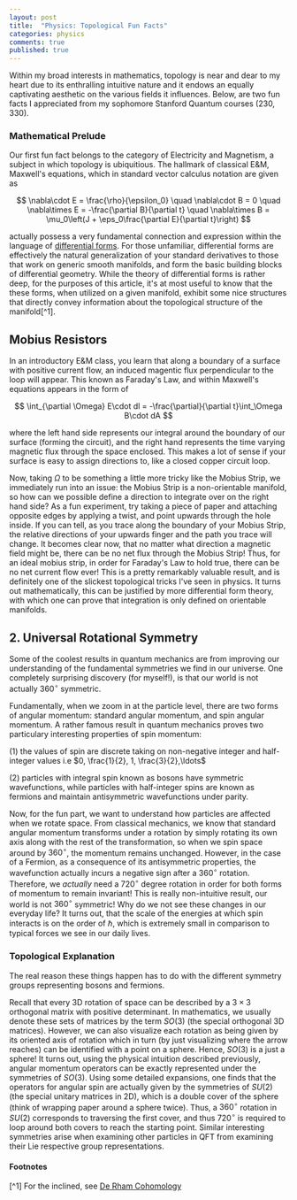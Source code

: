 ```yaml
---
layout: post
title:  "Physics: Topological Fun Facts"
categories: physics
comments: true
published: true 
---
```



Within my broad interests in mathematics, topology is near and dear to my heart due to its enthralling intuitive nature and it endows an equally captivating aesthetic on the various fields it influences. Below, are two fun facts I appreciated from my sophomore Stanford Quantum courses (230, 330).

### Mathematical Prelude

Our first fun fact belongs to the category of Electricity and Magnetism, a subject in which topology is ubiquitious. The hallmark of classical E&M, Maxwell's equations, which in standard vector calculus notation are given as 

$$
\nabla\cdot E = \frac{\rho}{\epsilon_0} \quad \nabla\cdot B = 0 \quad \nabla\times E = -\frac{\partial B}{\partial t} \quad \nabla\times B = \mu_0\left(J + \eps_0\frac{\partial E}{\partial t}\right)
$$


 actually possess a very fundamental connection and expression within the language of [differential forms](https://en.wikipedia.org/wiki/Differential_form). For those unfamiliar, differential forms are effectively the natural generalization of your standard derivatives to those that work on generic smooth manifolds, and form the basic building blocks of differential geometry. While the theory of differential forms is rather deep, for the purposes of this article, it's at most useful to know that the these forms, when utilized on a given manifold, exhibit some nice structures that directly convey information about the topological structure of the manifold[^1].

## Mobius Resistors

In an introductory E&M class, you learn that along a boundary of a surface with positive current flow, an induced magentic flux perpendicular to the loop will appear. This known as Faraday's Law, and within Maxwell's equations appears in the form of 

$$
\int_{\partial \Omega} E\cdot dl = -\frac{\partial}{\partial t}\int_\Omega B\cdot dA
$$

where the left hand side represents our integral around the boundary of our surface (forming the circuit), and the right hand represents the time varying magnetic flux through the space enclosed. This makes a lot of sense if your surface is easy to assign directions to, like a closed copper circuit loop.

Now, taking $\Omega$ to be something a little more tricky like the Mobius Strip, we immediately run into an issue: the Mobius Strip is a non-orientable manifold, so how can we possible define a direction to integrate over on the right hand side? As a fun experiment, try taking a piece of paper and attaching opposite edges by applying a twist, and point upwards through the hole inside. If you can tell, as you trace along the boundary of your Mobius Strip, the relative directions of your upwards finger and the path you trace will change. It becomes clear now, that no matter what direction a magnetic field might be, there can be no net flux through the Mobius Strip! Thus, for an ideal mobius strip, in order for Faraday's Law to hold true, there can be no net current flow ever! This is a pretty remarkably valuable result, and is definitely one of the slickest topological tricks I've seen in physics. It turns out mathematically, this can be justified by more differential form theory, with which one can prove that integration is only defined on orientable manifolds.


## 2. Universal Rotational Symmetry

Some of the coolest results in quantum mechanics are from improving our understanding of the fundamental symmetries we find in our universe. One completely surprising discovery (for myself!), is that our world is not actually $360^\circ$ symmetric. 

Fundamentally, when we zoom in at the particle level, there are two forms of angular momentum: standard angular momentum, and spin angular momentum. A rather famous result in quantum mechanics proves two particulary interesting properties of spin momentum: 

(1) the values of spin are discrete taking on non-negative integer and half-integer values i.e $0, \frac{1}{2}, 1, \frac{3}{2},\ldots$

(2) particles with integral spin known as bosons have symmetric wavefunctions, while particles with half-integer spins are known as fermions and maintain antisymmetric wavefunctions under parity. 



Now, for the fun part, we want to understand how particles are affected when we rotate space. From classical mechanics, we know that standard angular momentum transforms under a rotation by simply rotating its own axis along with the rest of the transformation, so when we spin space around by $360^\circ$, the momentum remains unchanged. However, in the case of a Fermion, as a consequence of its antisymmetric properties, the wavefunction actually incurs a negative sign after a $360^\circ$ rotation. Therefore, we _actually_ need a $720^\circ$ degree rotation in order for both forms of momentum to remain invariant! This is really non-intuitive result, our world is not $360^\circ$ symmetric! Why do we not see these changes in our everyday life? It turns out, that the scale of the energies at which spin interacts is on the order of $\hbar$, which is extremely small in comparison to typical forces we see in our daily lives.


### Topological Explanation

The real reason these things happen has to do with the different symmetry groups representing bosons and fermions.

Recall that every 3D rotation of space can be described by a $3\times 3$ orthogonal matrix with positive determinant. In mathematics, we usually denote these sets of matrices by the term $SO(3)$ (the special orthogonal 3D matrices). However, we can also visualize each rotation as being given by its oriented axis of rotation which in turn (by just visualizing where the arrow reaches) can be identified with a point on a sphere. Hence, $SO(3)$ is a just a sphere! It turns out, using the physical intuition described previously, angular momentum operators can be exactly represented under the symmetries of $SO(3)$. Using some detailed expansions, one finds that the operators for angular spin are actually given by the symmetries of $SU(2)$ (the special unitary matrices in 2D), which is a double cover of the sphere (think of wrapping paper around a sphere twice). Thus, a $360^\circ$ rotation in $SU(2)$ corresponds to traversing the first cover, and thus $720^\circ$ is required to loop around both covers to reach the starting point. Similar interesting symmetries arise when examining other particles in QFT from examining their Lie respective group representations.


#### Footnotes

[^1] For the inclined, see [De Rham Cohomology](https://en.wikipedia.org/wiki/De_Rham_cohomology)